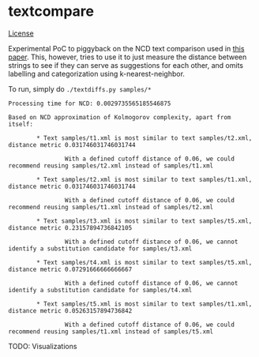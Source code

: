 # textcompare
[License](LICENSE)

Experimental PoC to piggyback on the NCD text comparison used in [this paper](https://aclanthology.org/2023.findings-acl.426.pdf). This, however, tries to use it to just measure the distance between strings to see if they can serve as suggestions for each other, and omits labelling and categorization using k-nearest-neighbor.

To run, simply do `./textdiffs.py samples/*`

```
Processing time for NCD: 0.0029735565185546875

Based on NCD approximation of Kolmogorov complexity, apart from itself:

        * Text samples/t1.xml is most similar to text samples/t2.xml, distance metric 0.031746031746031744

                With a defined cutoff distance of 0.06, we could recommend reusing samples/t2.xml instead of samples/t1.xml

        * Text samples/t2.xml is most similar to text samples/t1.xml, distance metric 0.031746031746031744

                With a defined cutoff distance of 0.06, we could recommend reusing samples/t1.xml instead of samples/t2.xml

        * Text samples/t3.xml is most similar to text samples/t5.xml, distance metric 0.23157894736842105

                With a defined cutoff distance of 0.06, we cannot identify a substitution candidate for samples/t3.xml

        * Text samples/t4.xml is most similar to text samples/t5.xml, distance metric 0.07291666666666667

                With a defined cutoff distance of 0.06, we cannot identify a substitution candidate for samples/t4.xml

        * Text samples/t5.xml is most similar to text samples/t1.xml, distance metric 0.05263157894736842

                With a defined cutoff distance of 0.06, we could recommend reusing samples/t1.xml instead of samples/t5.xml
```

TODO: Visualizations